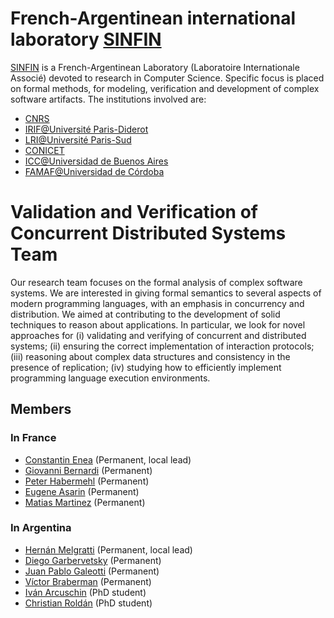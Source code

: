 # French-Argentinean international laboratory [SINFIN](http://www.lia-sinfin.org)

[SINFIN](http://www.lia-sinfin.org) is a French-Argentinean Laboratory (Laboratoire Internationale Associé) devoted to research in Computer Science. Specific focus is placed on formal methods, for modeling, verification and development of complex software artifacts.
The institutions involved are:
- [CNRS](http://www.cnrs.fr/)
- [IRIF@Université Paris-Diderot](http://www.irif.fr/)
- [LRI@Université Paris-Sud](http://www.lri.fr/)
- [CONICET](http://www.conicet.gov.ar/web/conicet/inicio)
- [ICC@Universidad de Buenos Aires](https://icc.fcen.uba.ar/)
- [FAMAF@Universidad de Córdoba](https://www.famaf.unc.edu.ar)

# Validation and Verification of Concurrent Distributed Systems Team

Our research team focuses on the formal analysis of complex software systems. We are interested in giving formal semantics to several aspects of modern programming languages, with an emphasis in concurrency and distribution. We aimed at contributing to the development of solid techniques to reason about applications. In particular, we look for novel approaches for (i) validating and verifying of concurrent and distributed systems; (ii) ensuring the correct implementation of interaction protocols; (iii) reasoning about complex data structures and consistency in the presence of replication;  (iv) studying how to efficiently implement programming language execution environments.  

## Members
### In France

- [Constantin Enea](https://www.irif.fr/~cenea/) (Permanent, local lead)
- [Giovanni Bernardi](https://www.irif.fr/~gio/index.xhtm) (Permanent)
- [Peter Habermehl](https://www.irif.fr/~haberm/) (Permanent)
- [Eugene Asarin](https://www.irif.fr/~asarin/) (Permanent)
- [Matias Martinez](http://www.martinezmatias.com) (Permanent)

### In Argentina

- [Hernán Melgratti](https://lafhis.dc.uba.ar/~melgratti) (Permanent, local lead)
- [Diego Garbervetsky](https://lafhis.dc.uba.ar/~diegog) (Permanent)
- [Juan Pablo Galeotti](https://lafhis.dc.uba.ar/~jgaleotti/) (Permanent)
- [Víctor Braberman](https://lafhis.dc.uba.ar/~vbraber/) (Permanent)
- [Iván Arcuschin](https://lafhis.dc.uba.ar/~iarcuschin) (PhD student)
- [Christian Roldán](https://lafhis.dc.uba.ar/~croldan) (PhD student)
